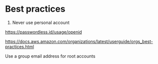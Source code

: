 # Best practices
1. Never use personal account

https://passwordless.id/usage/openid

https://docs.aws.amazon.com/organizations/latest/userguide/orgs_best-practices.html

Use a group email address for root accounts
